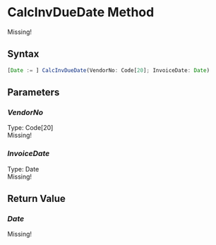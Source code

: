 # CalcInvDueDate Method
Missing!

## Syntax
```javascript
[Date := ] CalcInvDueDate(VendorNo: Code[20]; InvoiceDate: Date)
```

## Parameters
### *VendorNo*
Type: Code[20]<br/>
Missing!
### *InvoiceDate*
Type: Date<br/>
Missing!

## Return Value
### *Date*
Missing!
